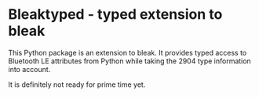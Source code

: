 # Bleaktyped - typed extension to bleak

This Python package is an extension to bleak.
It provides typed access to Bluetooth LE attributes
from Python while taking the 2904 type information into
account.

It is definitely not ready for prime time yet.
